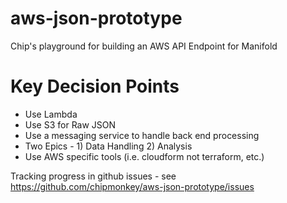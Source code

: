 # aws-json-prototype
Chip's playground for building an AWS API Endpoint for Manifold

# Key Decision Points
* Use Lambda
* Use S3 for Raw JSON
* Use a messaging service to handle back end processing
* Two Epics - 1) Data Handling 2) Analysis
* Use AWS specific tools (i.e. cloudform not terraform, etc.)

Tracking progress in github issues - see https://github.com/chipmonkey/aws-json-prototype/issues
